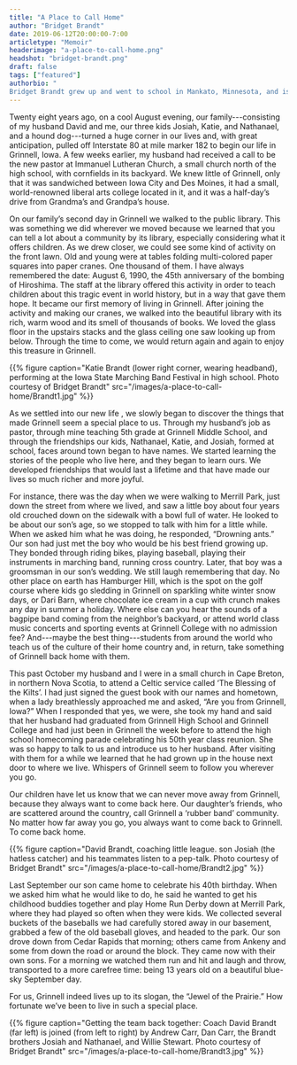 ```yaml
---
title: "A Place to Call Home"
author: "Bridget Brandt"
date: 2019-06-12T20:00:00-7:00
articletype: "Memoir"
headerimage: "a-place-to-call-home.png"
headshot: "bridget-brandt.png"
draft: false
tags: ["featured"]
authorbio: "
Bridget Brandt grew up and went to school in Mankato, Minnesota, and is a graduate of [Mankato State University](https://mankato.mnsu.edu). She and her family have lived in [Grinnell, Iowa](https://www.grinnelliowa.gov), for the last 28 years. For 25 of those years she taught reading and American history at Grinnell Middle School, retiring in 2015. She enjoys reading, riding her bike, traveling to quiet windswept places, and spending time with her family, especially her seven grandchildren."
---
```


Twenty eight years ago, on a cool August evening, our family---consisting of my husband David and me, our three kids Josiah, Katie, and Nathanael, and a hound dog---turned a huge corner in our lives and, with great anticipation, pulled off  Interstate 80 at mile marker 182 to begin our life in Grinnell, Iowa. A few weeks earlier, my husband had received a call to be the new pastor at Immanuel Lutheran Church, a small church north of the high school, with cornfields in its backyard. We knew little of Grinnell, only that it was sandwiched between Iowa City and Des Moines, it had a small, world-renowned liberal arts college located in it, and it was a half-day’s drive from Grandma’s and Grandpa’s house.

On our family’s  second day in Grinnell we walked  to the public library. This was something we did wherever we moved because we learned that you can tell a lot about a community by its library, especially considering what it offers children. As we drew closer, we could see some kind of activity on the front lawn. Old and young were at  tables folding multi-colored paper squares into paper cranes. One thousand of them. I have always remembered the date: August 6, 1990, the 45th anniversary of the bombing of Hiroshima. The staff at the library offered this activity in order to teach children about this tragic event in world history, but in a way that gave them hope. It became our first memory of living in Grinnell. After joining the activity and making our cranes, we walked into the beautiful library with its rich, warm wood and its smell of thousands of books. We loved the glass floor in the upstairs stacks and the glass ceiling one saw looking up from below. Through the time to come, we would return again and again to enjoy this treasure in Grinnell.

{{% figure caption="Katie Brandt (lower right corner, wearing headband), performing at the Iowa State Marching Band Festival in high school. Photo courtesy of Bridget Brandt" src="/images/a-place-to-call-home/Brandt1.jpg" %}}

As we settled into our new life , we slowly began to discover the things that  made Grinnell seem a special place to us. Through my husband’s job as pastor, through mine teaching 5th grade at Grinnell Middle School, and through the friendships our kids, Nathanael, Katie, and Josiah, formed at school, faces around town began to have names. We started learning the stories of the people who live here, and they began to learn ours. We developed friendships that would last a lifetime and that have made our lives so much richer and more joyful.

For instance, there was the day when we were walking to Merrill Park, just down the street from where we lived, and saw a little boy about four years old crouched down on the sidewalk with a bowl full of water. He looked to be about our son’s age, so we stopped to talk with him for a little while. When we asked him what he was doing, he responded, “Drowning ants.” Our son had just met the boy who would be his best friend growing up. They bonded through riding bikes, playing baseball, playing their instruments in marching band, running cross country. Later, that boy was a groomsman in our son’s wedding. We still laugh remembering that day.  No other place on earth has Hamburger Hill, which is the spot on the golf course where kids go sledding in Grinnell on sparkling white winter snow days, or Dari Barn, where chocolate ice cream in a cup with crunch makes any day in summer a holiday. Where else can you hear the sounds of a bagpipe band coming from the neighbor’s backyard, or attend world class music concerts and sporting events at Grinnell College with no admission fee? And---maybe the best thing---students from around the world who teach us of the culture of their home country and, in return, take something of Grinnell back home with them.

This past October my husband and I were in a small church in Cape Breton, in northern Nova Scotia, to attend a Celtic service called ‘The Blessing of the Kilts’. I had just signed the guest book with our names and hometown, when a lady breathlessly approached me and asked, “Are you from Grinnell, Iowa?” When I responded that yes, we were, she took my hand and said that her husband had graduated from Grinnell High School and Grinnell College and had just been in Grinnell the week before to attend the high school homecoming parade celebrating his 50th year class reunion. She was so happy to talk to us and introduce us to her husband. After visiting with them for a while we learned that he had grown up in the house next door to where we live. Whispers of Grinnell  seem to follow you wherever you go.

Our children have let us know that we can never move away from Grinnell, because they always want to come back here. Our daughter’s friends, who are scattered around the country, call Grinnell a ‘rubber band’ community. No matter how far away you go, you always want to come back to Grinnell. To come back home.

{{% figure caption="David Brandt, coaching little league. son Josiah (the hatless catcher) and his teammates listen to a pep-talk. Photo courtesy of Bridget Brandt" src="/images/a-place-to-call-home/Brandt2.jpg" %}}

Last September our son came home to celebrate his 40th birthday. When we asked him what he would like to do, he said he wanted to get his childhood buddies together and play Home Run Derby down at Merrill Park, where they had played so often when they were kids. We collected several buckets of the baseballs we had carefully stored away in our basement, grabbed a few of the old baseball gloves, and headed to the park. Our son drove down from Cedar Rapids that morning; others came from Ankeny and some from down the road or around the block. They came now with their own sons. For a morning we watched them run and hit and laugh and throw, transported to a more carefree time: being 13 years old on a beautiful blue-sky September day.

For  us, Grinnell  indeed lives up to its slogan, the “Jewel of the Prairie.” How fortunate we’ve been to live in such a special place.

{{% figure caption="Getting the team back together: Coach David Brandt (far left) is joined (from left to right) by Andrew Carr, Dan Carr, the Brandt brothers Josiah and Nathanael, and Willie Stewart. Photo courtesy of Bridget Brandt" src="/images/a-place-to-call-home/Brandt3.jpg" %}}
